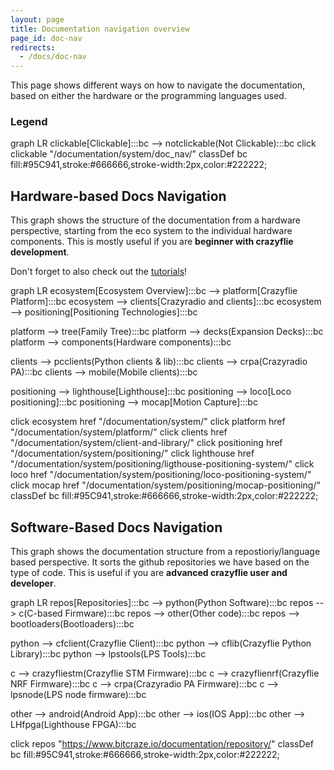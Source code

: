 ```yaml
---
layout: page
title: Documentation navigation overview
page_id: doc-nav
redirects:
  - /docs/doc-nav
---
```

<script src="https://cdn.jsdelivr.net/npm/mermaid/dist/mermaid.min.js"></script>


This page shows different ways on how to navigate the documentation, based on either the hardware or the programming languages used.

### Legend

<div class="mermaid">
graph LR
clickable[Clickable]:::bc --> notclickable(Not Clickable):::bc
click clickable "/documentation/system/doc_nav/"
classDef bc fill:#95C941,stroke:#666666,stroke-width:2px,color:#222222;
</div>


## Hardware-based Docs Navigation

This graph shows the structure of the documentation from a hardware perspective, starting from the eco system to the individual hardware components. This is mostly useful if you are **beginner with crazyflie development**.

Don't forget to also check out the [tutorials](/documentation/tutorials/)!

<div class="mermaid">
graph LR
ecosystem[Ecosystem Overview]:::bc --> platform[Crazyflie Platform]:::bc
ecosystem --> clients[Crazyradio and clients]:::bc
ecosystem --> positioning[Positioning Technologies]:::bc

platform --> tree(Family Tree):::bc
platform --> decks(Expansion Decks):::bc
platform --> components(Hardware components):::bc

clients --> pcclients(Python clients & lib):::bc
clients --> crpa(Crazyradio PA):::bc
clients --> mobile(Mobile clients):::bc

positioning --> lighthouse[Lighthouse]:::bc
positioning --> loco[Loco positioning]:::bc
positioning --> mocap[Motion Capture]:::bc

click ecosystem href "/documentation/system/"
click platform href "/documentation/system/platform/"
click clients href "/documentation/system/client-and-library/"
click positioning href "/documentation/system/positioning/"
click lighthouse href "/documentation/system/positioning/ligthouse-positioning-system/"
click loco href "/documentation/system/positioning/loco-positioning-system/"
click mocap href "/documentation/system/positioning/mocap-positioning/"
classDef bc fill:#95C941,stroke:#666666,stroke-width:2px,color:#222222;
</div>

## Software-Based Docs Navigation

This graph shows the documentation structure from a repostioriy/language based perspective. It sorts the github repositories we have based on the type of code. This is useful if you are **advanced crazyflie user and developer**.

<div class="mermaid">
graph LR
repos[Repositories]:::bc --> python(Python Software):::bc
repos --> c(C-based Firmware):::bc
repos --> other(Other code):::bc
repos --> bootloaders(Bootloaders):::bc

python --> cfclient(Crazyflie Client):::bc
python --> cflib(Crazyflie Python Library):::bc
python --> lpstools(LPS Tools):::bc

c --> crazyfliestm(Crazyflie STM Firmware):::bc
c --> crazyflienrf(Crazyflie NRF Firmware):::bc
c --> crpa(Crazyradio PA Firmware):::bc
c --> lpsnode(LPS node firmware):::bc

other --> android(Android App):::bc
other --> ios(IOS App):::bc
other --> LHfpga(Lighthouse FPGA):::bc

click repos "https://www.bitcraze.io/documentation/repository/"
classDef bc fill:#95C941,stroke:#666666,stroke-width:2px,color:#222222;
</div>
